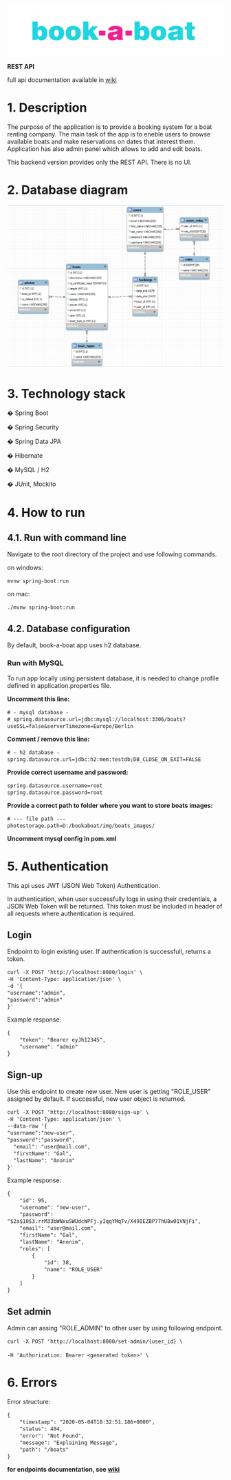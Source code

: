 ![Book A Boat](img/logo.png)

**REST API**

full api documentation available in [wiki](https://github.com/zajan/book-a-boat/wiki)


# 1. Description

The purpose of the application is to provide a booking system for a
boat renting company.  The main task of the app is to eneble users to
browse available boats and make reservations on dates that interest
them. Application has also admin panel which allows to add and edit
boats.

This backend version provides only the REST API. There is no UI.

# 2. Database diagram

![db diagram](img/database.png)


# 3. Technology stack

� Spring Boot

� Spring Security

� Spring Data JPA

� Hibernate

� MySQL / H2

� JUnit, Mockito

# 4. How to run

## 4.1. Run with command line

Navigate to the root directory of the project and use following commands.

on windows:
```
mvnw spring-boot:run
```
on mac:
```
./mvnw spring-boot:run
```

## 4.2. Database configuration

By default, book-a-boat app uses h2 database.  

### Run with MySQL

To run app locally using persistent database, it is needed to change profile defined in application.properties file.

**Uncomment this line:**

```
# - mysql database -
# spring.datasource.url=jdbc:mysql://localhost:3306/boats?useSSL=false&serverTimezone=Europe/Berlin

```

**Comment / remove this line:**
```
# - h2 database -
spring.datasource.url=jdbc:h2:mem:testdb;DB_CLOSE_ON_EXIT=FALSE
```

**Provide correct username and password:**

```
spring.datasource.username=root
spring.datasource.password=root
```


**Provide a correct path to folder where you want to store boats images:**

```
# --- file path ---
photostorage.path=D:/bookaboat/img/boats_images/
```

**Uncomment mysql config in pom.xml**
# 5. Authentication

This api uses JWT (JSON Web Token) Authentication.


In authentication, when user successfully logs in using their
credentials, a JSON Web Token will be returned.
This token must be included in header of all requests where
authentication is required.

## Login

Endpoint to login existing user. If authentication is successfull,
returns a token.

```
curl -X POST 'http://localhost:8080/login' \
-H 'Content-Type: application/json' \
-d '{
"username":"admin",
"password":"admin"
}'
```

Example response:

```
{
    "token": "Bearer eyJh12345",
    "username": "admin"
}
```

## Sign-up

Use this endpoint to create new user. New user is getting "ROLE_USER"
assigned by default. If successful, new user object is returned.

```
curl -X POST 'http://localhost:8080/sign-up' \
-H 'Content-Type: application/json' \
--data-raw '{
"username":"new-user",
"password":"password",
  "email": "user@mail.com",
  "firstName": "Gal",
  "lastName": "Anonim"
}'
```
Example response:
```
{
    "id": 95,
    "username": "new-user",
    "password": "$2a$10$3.rrM33bWNxuSWUdcWPFj.yIqqYMqTv/X49IEZBP77hU8w01VNjFi",
    "email": "user@mail.com",
    "firstName": "Gal",
    "lastName": "Anonim",
    "roles": [
        {
            "id": 38,
            "name": "ROLE_USER"
        }
    ]
}
```

## Set admin

Admin can assing "ROLE_ADMIN" to other user by using following endpoint.

```
curl -X POST 'http://localhost:8080/set-admin/{user_id} \

-H 'Authorization: Bearer <generated token>' \
```


# 6. Errors

Error structure:

```
{
    "timestamp": "2020-05-04T18:32:51.186+0000",
    "status": 404,
    "error": "Not Found",
    "message": "Explaining Message",
    "path": "/boats"
}
```

**for endpoints documentation, see [wiki](https://github.com/zajan/book-a-boat/wiki)**